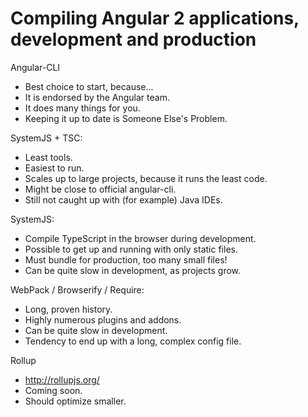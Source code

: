 # Compiling Angular 2 applications, development and production

Angular-CLI

* Best choice to start, because...
* It is endorsed by the Angular team.
* It does many things for you.
* Keeping it up to date is Someone Else's Problem.

SystemJS + TSC:

* Least tools.
* Easiest to run.
* Scales up to large projects, because it runs the least code.
* Might be close to official angular-cli.
* Still not caught up with (for example) Java IDEs.

SystemJS:

* Compile TypeScript in the browser during development.
* Possible to get up and running with only static files.
* Must bundle for production, too many small files!
* Can be quite slow in development, as projects grow.

WebPack / Browserify / Require:

* Long, proven history.
* Highly numerous plugins and addons.
* Can be quite slow in development.
* Tendency to end up with a long, complex config file.

Rollup

* http://rollupjs.org/
* Coming soon.
* Should optimize smaller.
